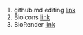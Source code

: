 1. github.md editing [link](https://docs.github.com/en/get-started/writing-on-github/getting-started-with-writing-and-formatting-on-github/basic-writing-and-formatting-syntax#links)
2. Bioicons  [link](https://bioicons.com/)
3. BioRender [link](https://biorender.com/)
